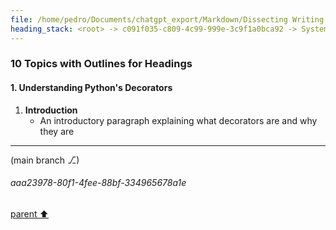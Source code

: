 ```yaml
---
file: /home/pedro/Documents/chatgpt_export/Markdown/Dissecting Writing Style Topics.md
heading_stack: <root> -> c091f035-c809-4c99-999e-3c9f1a0bca92 -> System -> 4e26b9e5-7363-4eac-9fb3-e6fd55f02123 -> System -> aaa25e2d-f881-450a-9ac5-02b072f07858 -> User -> 67069467-5e90-4551-8707-782ef7e5155b -> Assistant -> Writing Style Analysis -> Ten Topics with Heading Outlines for Similar Dissection -> aaa2aaf6-a3f4-40d3-9cb3-e2dd0330500a -> User -> c9eb3cf7-892d-4f42-832f-a784e780d05e -> Assistant -> Comprehensive Analysis of the Writing Style -> 10 Topics with Outlines for Headings
---
```

### 10 Topics with Outlines for Headings

#### 1. Understanding Python's Decorators

1. **Introduction**
    - An introductory paragraph explaining what decorators are and why they are

---

(main branch ⎇)
###### aaa23978-80f1-4fee-88bf-334965678a1e
[parent ⬆️](#67069467-5e90-4551-8707-782ef7e5155b)
